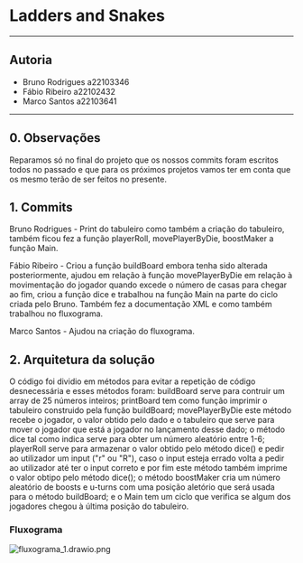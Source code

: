 # Ladders and Snakes
---

## Autoria

* Bruno Rodrigues a22103346
* Fábio Ribeiro a22102432
* Marco Santos a22103641

---
## 0. Observações

Reparamos só no final do projeto que os nossos commits foram escritos todos no passado e que para os próximos projetos vamos ter em conta que os mesmo terão de ser feitos no presente. 

## 1. Commits

Bruno Rodrigues - Print do tabuleiro como também a criação do tabuleiro, também ficou fez a função playerRoll, movePlayerByDie, boostMaker a função Main.

Fábio Ribeiro - Criou a função buildBoard embora tenha sido alterada posteriormente, ajudou em relação à função movePlayerByDie em relação à movimentação do jogador quando excede o número de casas para chegar ao fim, criou a função dice e trabalhou na função Main na parte do ciclo criada pelo Bruno. Também fez a documentação XML e como também trabalhou no fluxograma.

Marco Santos - Ajudou na criação do fluxograma.

## 2. Arquitetura da solução

O código foi dividio em métodos para evitar a repetição de código desnecessária e esses métodos foram: buildBoard serve para contruir um array de 25 números inteiros; printBoard tem como função imprimir o tabuleiro construido pela função buildBoard; movePlayerByDie este método recebe o jogador, o valor obtido pelo dado e o tabuleiro que serve para mover o jogador que está a jogador no lançamento desse dado; o método dice tal como indica serve para obter um número aleatório entre 1-6; playerRoll serve para armazenar o valor obtido pelo método dice() e pedir ao utilizador um input ("r" ou "R"), caso o input esteja errado volta a pedir ao utilizador até ter o input correto e por fim este método também imprime o valor obtipo pelo método dice(); o método boostMaker cria um número aleatório de boosts e u-turns com uma posição aletório que será usada para o método buildBoard; e o Main tem um ciclo que verifica se algum dos jogadores chegou à última posição do tabuleiro.

### Fluxograma

![fluxograma_1.drawio.png](https://www.dropbox.com/s/q361oqbkum7tqz6/fluxograma_1.drawio.png?dl=0&raw=1)




